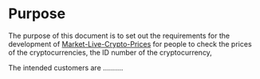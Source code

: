 # Purpose

The purpose of this document is to set out the requirements for the development of [Market-Live-Crypto-Prices](https://github.com/EskandarAtrakchi/Market-Live-Prices-Team-Project) for people to check the prices of the cryptocurrencies, the ID number of the cryptocurrency,&#x20;

The intended customers are ……….

